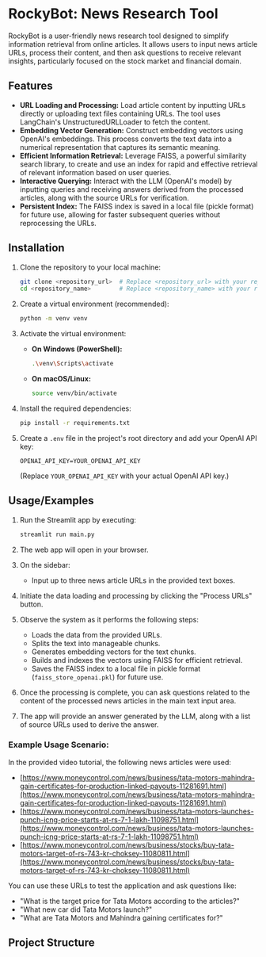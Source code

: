 # RockyBot: News Research Tool

RockyBot is a user-friendly news research tool designed to simplify information retrieval from online articles. It allows users to input news article URLs, process their content, and then ask questions to receive relevant insights, particularly focused on the stock market and financial domain.

## Features

* **URL Loading and Processing:** Load article content by inputting URLs directly or uploading text files containing URLs. The tool uses LangChain's UnstructuredURLLoader to fetch the content.
* **Embedding Vector Generation:** Construct embedding vectors using OpenAI's embeddings. This process converts the text data into a numerical representation that captures its semantic meaning.
* **Efficient Information Retrieval:** Leverage FAISS, a powerful similarity search library, to create and use an index for rapid and effective retrieval of relevant information based on user queries.
* **Interactive Querying:** Interact with the LLM (OpenAI's model) by inputting queries and receiving answers derived from the processed articles, along with the source URLs for verification.
* **Persistent Index:** The FAISS index is saved in a local file (pickle format) for future use, allowing for faster subsequent queries without reprocessing the URLs.

## Installation

1.  Clone the repository to your local machine:

    ```bash
    git clone <repository_url>  # Replace <repository_url> with your repository's URL
    cd <repository_name>        # Replace <repository_name> with your repository's name
    ```

2.  Create a virtual environment (recommended):

    ```bash
    python -m venv venv
    ```

3.  Activate the virtual environment:

    * **On Windows (PowerShell):**

        ```bash
        .\venv\Scripts\activate
        ```

    * **On macOS/Linux:**

        ```bash
        source venv/bin/activate
        ```

4.  Install the required dependencies:

    ```bash
    pip install -r requirements.txt
    ```

5.  Create a `.env` file in the project's root directory and add your OpenAI API key:

    ```
    OPENAI_API_KEY=YOUR_OPENAI_API_KEY
    ```

    (Replace `YOUR_OPENAI_API_KEY` with your actual OpenAI API key.)

## Usage/Examples

1.  Run the Streamlit app by executing:

    ```bash
    streamlit run main.py
    ```

2.  The web app will open in your browser.

3.  On the sidebar:

    * Input up to three news article URLs in the provided text boxes.

4.  Initiate the data loading and processing by clicking the "Process URLs" button.

5.  Observe the system as it performs the following steps:

    * Loads the data from the provided URLs.
    * Splits the text into manageable chunks.
    * Generates embedding vectors for the text chunks.
    * Builds and indexes the vectors using FAISS for efficient retrieval.
    * Saves the FAISS index to a local file in pickle format (`faiss_store_openai.pkl`) for future use.

6.  Once the processing is complete, you can ask questions related to the content of the processed news articles in the main text input area.

7.  The app will provide an answer generated by the LLM, along with a list of source URLs used to derive the answer.

### Example Usage Scenario:

In the provided video tutorial, the following news articles were used:

* [https://www.moneycontrol.com/news/business/tata-motors-mahindra-gain-certificates-for-production-linked-payouts-11281691.html](https://www.moneycontrol.com/news/business/tata-motors-mahindra-gain-certificates-for-production-linked-payouts-11281691.html)
* [https://www.moneycontrol.com/news/business/tata-motors-launches-punch-icng-price-starts-at-rs-7-1-lakh-11098751.html](https://www.moneycontrol.com/news/business/tata-motors-launches-punch-icng-price-starts-at-rs-7-1-lakh-11098751.html)
* [https://www.moneycontrol.com/news/business/stocks/buy-tata-motors-target-of-rs-743-kr-choksey-11080811.html](https://www.moneycontrol.com/news/business/stocks/buy-tata-motors-target-of-rs-743-kr-choksey-11080811.html)

You can use these URLs to test the application and ask questions like:

* "What is the target price for Tata Motors according to the articles?"
* "What new car did Tata Motors launch?"
* "What are Tata Motors and Mahindra gaining certificates for?"

## Project Structure
